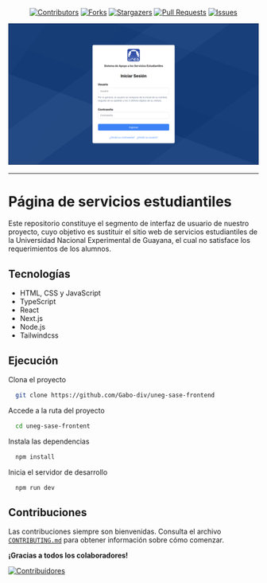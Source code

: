 <div align="center">

[![Contributors][contributors-shield]][contributors-url]
[![Forks][forks-shield]][forks-url]
[![Stargazers][stars-shield]][stars-url]
[![Pull Requests][pr-shield]][pr-url]
[![Issues][issues-shield]][issues-url]

</div>

![Inicio de sesion](login_screen.png)

---

# Página de servicios estudiantiles

Este repositorio constituye el segmento de interfaz de usuario de nuestro proyecto,
cuyo objetivo es sustituir el sitio web de servicios estudiantiles de la
Universidad Nacional Experimental de Guayana, el cual no satisface los requerimientos de los alumnos.

## Tecnologías

- HTML, CSS y JavaScript
- TypeScript
- React
- Next.js
- Node.js
- Tailwindcss

## Ejecución

Clona el proyecto

```bash
  git clone https://github.com/Gabo-div/uneg-sase-frontend
```

Accede a la ruta del proyecto

```bash
  cd uneg-sase-frontent
```

Instala las dependencias

```bash
  npm install
```

Inicia el servidor de desarrollo

```bash
  npm run dev
```

## Contribuciones

Las contribuciones siempre son bienvenidas. Consulta el archivo [`CONTRIBUTING.md`](CONTRIBUTING.md)
para obtener información sobre cómo comenzar.

**¡Gracias a todos los colaboradores!**

[![Contribuidores](https://contrib.rocks/image?repo=Gabo-div/uneg-sase-frontend)](contributors-url)

[contributors-shield]: https://img.shields.io/github/contributors/Gabo-div/uneg-sase-frontend.svg?style=for-the-badge
[contributors-url]: https://github.com/Gabo-div/uneg-sase-frontend/graphs/contributors
[forks-shield]: https://img.shields.io/github/forks/Gabo-div/uneg-sase-frontend.svg?style=for-the-badge
[forks-url]: https://github.com/Gabo-div/uneg-sase-frontend/network/members
[stars-shield]: https://img.shields.io/github/stars/Gabo-div/uneg-sase-frontend.svg?style=for-the-badge
[stars-url]: https://github.com/Gabo-div/uneg-sase-frontend/stargazers
[pr-shield]: https://img.shields.io/github/issues-pr-closed/Gabo-div/uneg-sase-frontend.svg?style=for-the-badge
[pr-url]: https://github.com/Gabo-div/uneg-sase-frontend/pulls
[issues-shield]: https://img.shields.io/github/issues/Gabo-div/uneg-sase-frontend.svg?style=for-the-badge
[issues-url]: https://github.com/Gabo-div/uneg-sase-frontend/issues
